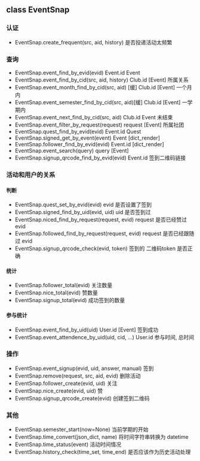 ## class EventSnap

### 认证
* EventSnap.create_frequent(src, aid, history)		是否投递活动太频繁

### 查询
* EventSnap.event_find_by_evid(evid)				Event.id	Event
* EventSnap.event_find_by_cid(src, aid, history)	Club.id		[Event]	所属关系
* EventSnap.event_month_find_by_cid(src, aid)	[缓]	Club.id		[Event]	一个月内
* EventSnap.event_semester_find_by_cid(src, aid)[缓]	Club.id		[Event]	一学期内
* EventSnap.event_next_find_by_cid(src, aid)		Club.id		Event	未结束
* EventSnap.event_filter_by_request(request)		request		[Event]	所属社团
* EventSnap.quest_find_by_evid(evid)				Event.id	Quest
* EventSnap.signed_get_by_event(event)				Event		[dict_render]
* EventSnap.follower_find_by_evid(evid)				Event.id	[dict_render]
* EventSnap.event_search(query)						query		[Event]
* EventSnap.signup_qrcode_find_by_evid(evid)		Event.id	签到二维码链接

### 活动和用户的关系
#### 判断
* EventSnap.quest_set_by_evid(evid)					evid 是否设置了签到
* EventSnap.signed_find_by_uid(evid, uid)			uid 是否签到过
* EventSnap.niced_find_by_request(request, evid)	request 是否已经赞过 evid
* EventSnap.followed_find_by_request(request, evid)	request 是否已经跟随过 evid
* EventSnap.signup_qrcode_check(evid, token)		签到的 二维码token 是否正确
#### 统计
* EventSnap.follower_total(evid)					关注数量
* EventSnap.nice_total(evid)						赞数量
* EventSnap.signup_total(evid)						成功签到的数量
#### 参与统计
* EventSnap.event_find_by_uid(uid)					User.id		[Event]	签到成功
* EventSnap.event_attendence_by_uid(uid, cid, ...)	User.id		参与时间, 总时间

### 操作
* EventSnap.event_signup(evid, uid, answer, manual)	签到
* EventSnap.remove(request, src, aid, evid)			删除活动
* EventSnap.follower_create(evid, uid)				关注
* EventSnap.nice_create(evid, uid)					赞
* EventSnap.signup_qrcode_create(evid)				创建签到二维码

### 其他
* EventSnap.semester_start(now=None)				当前学期的开始
* EventSnap.time_convert(json_dict, name)			将时间字符串转换为 datetime
* EventSnap.time_status(event)						活动时间情况
* EventSnap.history_check(time_set, time_end)		是否应该作为历史活动处理

